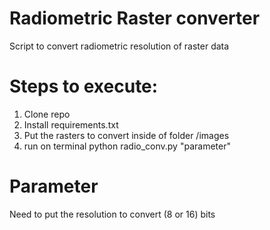 # Radiometric Raster converter
Script to convert radiometric resolution of raster data

# Steps to execute:
1. Clone repo
2. Install requirements.txt
3. Put the rasters to convert inside of folder /images
4. run on terminal python radio_conv.py "parameter" 

# Parameter
Need to put the resolution to convert (8 or 16) bits
